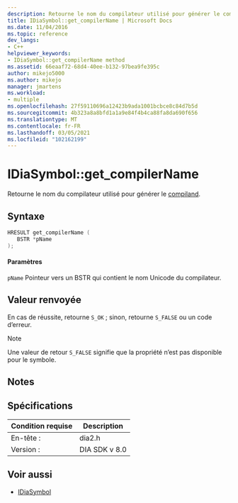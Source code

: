 ```yaml
---
description: Retourne le nom du compilateur utilisé pour générer le compiland).
title: IDiaSymbol::get_compilerName | Microsoft Docs
ms.date: 11/04/2016
ms.topic: reference
dev_langs:
- C++
helpviewer_keywords:
- IDiaSymbol::get_compilerName method
ms.assetid: 66eaaf72-68d4-40ee-b132-97bea9fe395c
author: mikejo5000
ms.author: mikejo
manager: jmartens
ms.workload:
- multiple
ms.openlocfilehash: 27f59110696a12423b9ada1001bcbce8c84d7b5d
ms.sourcegitcommit: 4b323a8a8bfd1a1a9e84f4b4ca88fa8da690f656
ms.translationtype: MT
ms.contentlocale: fr-FR
ms.lasthandoff: 03/05/2021
ms.locfileid: "102162199"
---
```

# <a name="idiasymbolget_compilername"></a>IDiaSymbol::get_compilerName
Retourne le nom du compilateur utilisé pour générer le [compiland](../../debugger/debug-interface-access/compiland.md).

## <a name="syntax"></a>Syntaxe

```C++
HRESULT get_compilerName (
   BSTR *pName
);
```

#### <a name="parameters"></a>Paramètres
 `pName` Pointeur vers un BSTR qui contient le nom Unicode du compilateur.

## <a name="return-value"></a>Valeur renvoyée
 En cas de réussite, retourne `S_OK` ; sinon, retourne `S_FALSE` ou un code d’erreur.

> [!NOTE]
> Une valeur de retour `S_FALSE` signifie que la propriété n’est pas disponible pour le symbole.

## <a name="remarks"></a>Notes

## <a name="requirements"></a>Spécifications

|Condition requise|Description|
|-----------------|-----------------|
|En-tête :|dia2.h|
|Version :|DIA SDK v 8.0|

## <a name="see-also"></a>Voir aussi
- [IDiaSymbol](../../debugger/debug-interface-access/idiasymbol.md)
